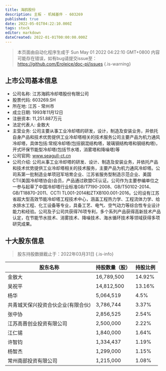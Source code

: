 ```yaml
---
title: 海鸥股份
description: 主板 - 机械基件 - 603269
published: true
date: 2022-05-01T04:22:10.000Z
tags: stock
editor: markdown
dateCreated: 2022-01-01T00:00:00.000Z
---
```


> 本页面由自动化程序生成于 Sun May 01 2022 04:22:10 GMT+0800
> 内容可能存在错误，如有bug请提交issue至：https://github.com/Eroleice/doc-pi/issues
{.is-warning}

## 上市公司基本信息
- 公司名称: 江苏海鸥冷却塔股份有限公司
- 股票代码: 603269.SH
- 所在地: 江苏 - 常州市
- 成立日期: 1993年11月12日
- 注册资本: 11,251.887万元
- 法定代表人: 金敖大
- 主营业务: 公司主要从事工业冷却塔的研发，设计，制造及安装业务，并依托自身产品和技术优势提供工业冷却塔相关的技术服务公司主要产品为机力通风冷却塔，具体包括:常规冷却塔(包括钢混结构塔，玻璃钢结构塔和钢结构塔)，开式环保节能型冷却塔(包括节水塔，消雾塔和降噪塔)等
- 公司官网: www.seagull-ct.cn
- 公司介绍: 公司从事工业冷却塔的研发、设计、制造及安装业务，并依托产品和技术优势提供工业冷却塔相关的技术服务，主要产品为机力通风冷却塔。公司系第一批制造业单项冠军培育企业、江苏省服务型制造示范企业、美国CTI(美国冷却塔协会)会员，产品通过欧盟CE认证。公司作为主要参编单位之一参与起草了中国冷却塔行业标准GB/T7190-2008、GB/T50102-2014、GB/T18870-2011、CCTI TL001-2014和ZTXB100.001-2016。公司设有江苏省超大型高效节能冷却塔工程技术中心，涵盖工程热力学、工程流体力学、给水排水工程、化工设备等专业，具备工艺、电气、空气动力等综合性专业设计能力和经验。公司及子公司共获得76项专利，多个系列产品获得高新技术产品认定，在节能节水技术、消雾技术、降噪技术、海水循环技术等领域获得多项研究成果。


## 十大股东信息
> 股东持股数据截止于：2022年03月31日
{.is-info}

| 股东名称 | 持股数量（股） | 持股比例 |
| --- | --- | --- |
| 金敖大 | 16,789,500 | 14.92% |
| 吴祝平 | 14,812,500 | 13.16% |
| 杨华 | 5,064,519 | 4.5% |
| 共青城天保兴投资合伙企业(有限合伙) | 3,786,744 | 3.37% |
| 张中协 | 2,856,525 | 2.54% |
| 江苏高晋创业投资有限公司 | 2,500,000 | 2.22% |
| 江仁锡 | 1,840,000 | 1.64% |
| 许智钧 | 1,334,437 | 1.19% |
| 杨智杰 | 1,299,000 | 1.15% |
| 常州南部投资有限公司 | 1,215,000 | 1.08% |




